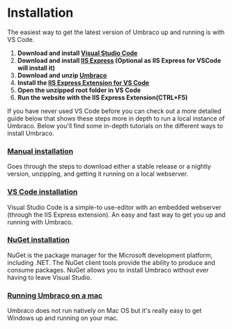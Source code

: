 # Installation

The easiest way to get the latest version of Umbraco up and running is with VS Code.

1. **Download and install [Visual Studio Code](https://code.visualstudio.com/)**
1. **Download and install [IIS Express](https://www.microsoft.com/en-us/download/details.aspx?id=48264) (Optional as IIS Express for VSCode will install it)**
1. **Download and unzip [Umbraco](http://our.umbraco.org/download)**
1. **Install the [IIS Express Extension for VS Code](https://marketplace.visualstudio.com/items?itemName=warren-buckley.iis-express)**
1. **Open the unzipped root folder in VS Code**
1. **Run the website with the IIS Express Extension(CTRL+F5)**

If you have never used VS Code before you can check out a more detailed guide below that shows these steps more in depth to run a local instance of Umbraco.
Below you'll find some in-depth tutorials on the different ways to install Umbraco.

### [Manual installation](install-umbraco-manually.md)
Goes through the steps to download either a stable release or a nightly version, unzipping, and getting it running on a local webserver.

### [VS Code installation](install-umbraco-with-vs-code.md)
Visual Studio Code is a simple-to use-editor with an embedded webserver (through the IIS Express extension). An easy and fast way to get you up and running with Umbraco.

### [NuGet installation](install-umbraco-with-nuget.md)
NuGet is the package manager for the Microsoft development platform, including .NET. The NuGet client tools provide the ability to produce and consume packages. NuGet allows you to install Umbraco without ever having to leave Visual Studio.

### [Running Umbraco on a mac](running-umbraco-on-a-mac.md)
Umbraco does not run natively on Mac OS but it's really easy to get Windows up and running on your mac.
